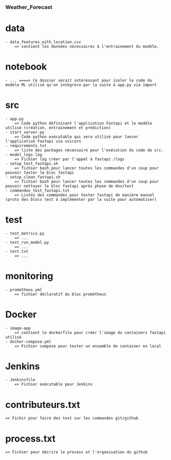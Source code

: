 ### Weather_Forecast

# data
    - data_features_with_location.csv
        => contient les données nécessaires à l'entrainement du modèle.

# notebook
    - ... ====> Ce dossier serait intéressant pour isoler le code du modèle ML utilisé qu'on intègrera par la suite à app.py via import

# src
    - app.py 
        => Code python définisant l'application Fastapi et le modèle utilisé (création, entrainement et prédiction)
    - start_server.py
        => Code python exécutable qui sera utilisé pour lancer l'application Fastapi via uvicorn
    - requirements.txt
        => liste des packages nécessaire pour l'exécution du code de src.
    - model_logs.log
        => Fichier log créer par l'appel à fastapi /logs
    - setup_test_fastapi.sh
        => fichier bash pour lancer toutes les commandes d'un coup pour pouvoir tester le bloc fastapi
    - setup_clean_fastapi.sh
        => fichier bash pour lancer toutes les commandes d'un coup pour pouvoir nettoyer le bloc fastapi après phase de dev/test
    - commandes_test_fastapi.txt
        => Listes des commandes pour tester fastapi de manière manuel (proto des blocs test à implémenter par la suite pour automatiser)

# test
    - test_metrics.py
        => ...
    - test_run_model.py
        => ...
    - test.txt
        => ...

# monitoring
    - prometheus.yml
        => fichier déclaratif du bloc prométheus

# Docker
    - image-app
        => contient le dockerfile pour créer l'image du containers fastapi utilisé
    - docker-compose.yml
        => Fichier compose pour tester un ensemble de container en local

# Jenkins
    - Jenkinsfile
        => Fichier exécutable pour Jenkins
        
# contributeurs.txt
    => Fichir pour faire des test sur les commandes git/github

# process.txt
    => Fichier pour décrire le process et l'organisation du github